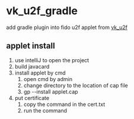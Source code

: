 # vk_u2f_gradle
add gradle plugin into fido u2f applet from [vk_u2f](https://github.com/VivoKey/vk-u2f)

## applet install

1. use intelliJ to open the project
1. build javacard
1. install applet by cmd
    1. open cmd by admin
    1. change directory to the location of cap file
    1. gp --install applet.cap
1. put certificate
    1. copy the command in the cert.txt
    1. run the command
